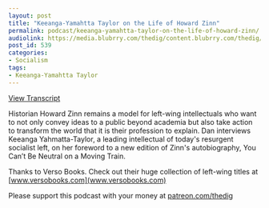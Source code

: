 ```yaml
---
layout: post
title: "Keeanga-Yamahtta Taylor on the Life of Howard Zinn"
permalink: podcast/keeanga-yamahtta-taylor-on-the-life-of-howard-zinn/
audiolink: https://media.blubrry.com/thedig/content.blubrry.com/thedig/The_Dig_-_EP_161_-_KeeangaZinn.mp3
post_id: 539
categories: 
- Socialism
tags: 
- Keeanga-Yamahtta Taylor
---
```


[View Transcript](https://www.jacobinmag.com/2018/11/howard-zinns-life-on-the-frontlines)


Historian Howard Zinn remains a model for left-wing intellectuals who want to not only convey ideas to a public beyond academia but also take action to transform the world that it is their profession to explain. Dan interviews Keeanga Yahmatta-Taylor, a leading intellectual of today's resurgent socialist left, on her foreword to a new edition of Zinn's autobiography, You Can’t Be Neutral on a Moving Train.

Thanks to Verso Books. Check out their huge collection of left-wing titles at [www.versobooks.com](www.versobooks.com)

Please support this podcast with your money at [patreon.com/thedig](http://www.patreon.com/TheDig) 